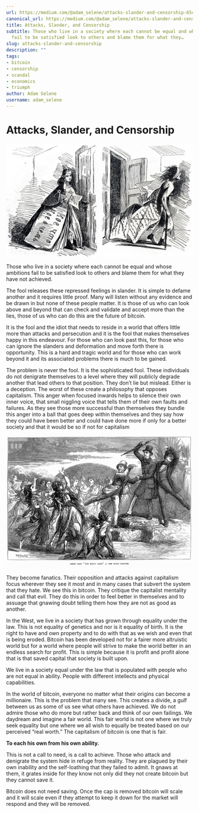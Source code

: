 ```yaml
---
url: https://medium.com/@adam_selene/attacks-slander-and-censorship-65cd2f86678d
canonical_url: https://medium.com/@adam_selene/attacks-slander-and-censorship-65cd2f86678d
title: Attacks, Slander, and Censorship
subtitle: Those who live in a society where each cannot be equal and whose ambitions
  fail to be satisfied look to others and blame them for what they…
slug: attacks-slander-and-censorship
description: ""
tags:
- bitcoin
- censorship
- scandal
- economics
- triumph
author: Adam Selene
username: adam_selene
---
```


# Attacks, Slander, and Censorship

![](./assets/1*bSfN0Hd3tHMnUfKnJCAaew.jpeg)

Those who live in a society where each cannot be equal and whose ambitions fail to be satisfied look to others and blame them for what they have not achieved.

The fool releases these repressed feelings in slander. It is simple to defame another and it requires little proof. Many will listen without any evidence and be drawn in but none of these people matter. It is those of us who can look above and beyond that can check and validate and accept more than the lies, those of us who can do this are the future of bitcoin.

It is the fool and the idiot that needs to reside in a world that offers little more than attacks and persecution and it is the fool that makes themselves happy in this endeavour. For those who can look past this, for those who can ignore the slanders and deformation and move forth there is opportunity. This is a hard and tragic world and for those who can work beyond it and its associated problems there is much to be gained.

The problem is never the fool. It is the sophisticated fool. These individuals do not denigrate themselves to a level where they will publicly degrade another that lead others to that position. They don’t lie but mislead. Either is a deception. The worst of these create a philosophy that opposes capitalism. This anger when focused inwards helps to silence their own inner voice, that small niggling voice that tells them of their own faults and failures. As they see those more successful than themselves they bundle this anger into a ball that goes deep within themselves and they say how they could have been better and could have done more if only for a better society and that it would be so if not for capitalism

![](./assets/1*hqAISuPY6t1pILq6ZTwoqQ.png)

They become fanatics. Their opposition and attacks against capitalism focus wherever they see it most and in many cases that subvert the system that they hate. We see this in bitcoin. They critique the capitalist mentality and call that evil. They do this in order to feel better in themselves and to assuage that gnawing doubt telling them how they are not as good as another.

In the West, we live in a society that has grown through equality under the law. This is not equality of genetics and nor is it equality of birth. It is the right to have and own property and to do with that as we wish and even that is being eroded. Bitcoin has been developed not for a fairer more altruistic world but for a world where people will strive to make the world better in an endless search for profit. This is simple because it is profit and profit alone that is that saved capital that society is built upon.

We live in a society equal under the law that is populated with people who are not equal in ability. People with different intellects and physical capabilities.

In the world of bitcoin, everyone no matter what their origins can become a millionaire. This is the problem that many see. This creates a divide, a gulf between us as some of us see what others have achieved. We do not admire those who do more but rather back and think of our own failings. We daydream and imagine a fair world. This fair world is not one where we truly seek equality but one where we all wish to equally be treated based on our perceived “real worth.” The capitalism of bitcoin is one that is fair.

**To each his own from his own ability.**

This is not a call to need, is a call to achieve. Those who attack and denigrate the system hide in refuge from reality. They are plagued by their own inability and the self-loathing that they failed to admit. It gnaws at them, it grates inside for they know not only did they not create bitcoin but they cannot save it.

Bitcoin does not need saving. Once the cap is removed bitcoin will scale and it will scale even if they attempt to keep it down for the market will respond and they will be removed.


